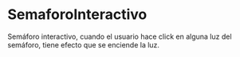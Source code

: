 # SemaforoInteractivo
Semáforo interactivo, cuando el usuario hace click en alguna luz del semáforo, tiene efecto que se enciende la luz.

